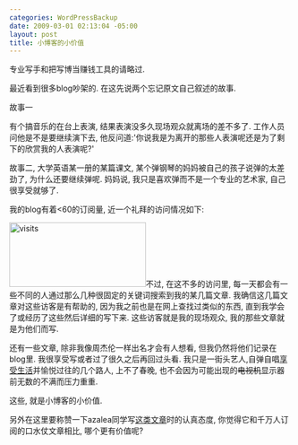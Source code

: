 ```yaml
--- 
categories: WordPressBackup
date: 2009-03-01 02:13:04 -05:00
layout: post
title: 小博客的小价值
---
```

专业写手和把写博当赚钱工具的请略过.

<!--more-->

最近看到很多blog吵架的. 在这先说两个忘记原文自己叙述的故事.

故事一

有个搞音乐的在台上表演, 结果表演没多久现场观众就离场的差不多了. 工作人员问他是不是要继续演下去, 他反问道:'你说我是为离开的那些人表演呢还是为了剩下的欣赏我的人表演呢?'

故事二, 大学英语某一册的某篇课文, 某个弹钢琴的妈妈被自己的孩子说弹的太差劲了, 为什么还要继续弹呢. 妈妈说, 我只是喜欢弹而不是一个专业的艺术家, 自己很享受就够了.

我的blog有着&lt;60的订阅量, 近一个礼拜的访问情况如下:

<img class="aligncenter size-full wp-image-1902" title="visits" src="http://ztnote.files.wordpress.com/2009/03/visits.png" alt="visits" width="244" height="115" />不过, 在这不多的访问里, 每一天都会有一些不同的人通过那么几种很固定的关键词搜索到我的某几篇文章. 我确信这几篇文章对这些访客是有帮助的, 因为我之前也是在网上查找过类似的东西, 直到我学会了或经历了这些然后详细的写下来. 这些访客就是我的现场观众, 我的那些文章就是为他们而写.

还有一些文章, 除非我像周杰伦一样出名才会有人想看, 但我仍然将他们记录在blog里. 我很享受写或者过了很久之后再回过头看. 我只是一街头艺人,自弹自唱<a href="http://twitter.com/Olivefee/statuses/1196880681" target="_blank">享受生活</a>并愉悦过往的几个路人, 上不了春晚, 也不会因为可能出现的<span style="text-decoration:line-through;">电视机</span>显示器前无数的不满而压力重重.

这些, 就是小博客的小价值.

另外在这里要称赞一下azalea同学写<a href="http://azaleasays.com/2009/01/09/florida-trip/" target="_blank">这类文章</a>时的认真态度, 你觉得它和千万人订阅的口水仗文章相比, 哪个更有价值呢?
